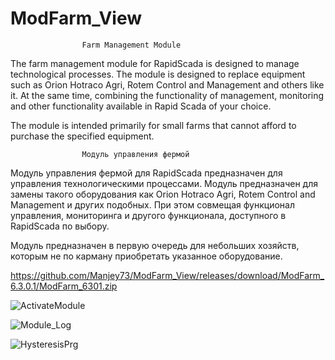 # ModFarm_View

                    Farm Management Module
The farm management module for RapidScada is designed to manage technological processes.
The module is designed to replace equipment such as Orion Hotraco Agri, Rotem Control and Management and others like it. At the same time, combining the functionality of management, monitoring and other functionality available in Rapid Scada of your choice.

The module is intended primarily for small farms that cannot afford to purchase the specified equipment.

                    Модуль управления фермой
Модуль управления фермой для RapidScada предназначен для управления технологическими процессами.
Модуль предназначен для замены такого оборудования как Orion Hotraco Agri, Rotem Control and Management и других подобных. При этом совмещая функционал управления, мониторинга и другого функционала, доступного в RapidScada по выбору.

Модуль предназначен в первую очередь для небольших хозяйств, которым не по карману приобретать указанное оборудование.

https://github.com/Manjey73/ModFarm_View/releases/download/ModFarm_6.3.0.1/ModFarm_6301.zip

![ActivateModule](https://github.com/user-attachments/assets/744441c0-0230-473d-8173-bca321f72d79)

![Module_Log](https://github.com/user-attachments/assets/69df7172-ceea-449b-a705-f5e68da51de0)

![HysteresisPrg](https://github.com/user-attachments/assets/4a8925a6-09e1-4987-82c6-72995392a309)

